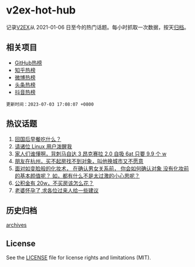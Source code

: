# v2ex-hot-hub

 记录[V2EX](https://www.v2ex.com/)从 2021-01-06 日至今的热门话题。每小时抓取一次数据，按天[归档](archives)。
 
 ## 相关项目

- [GitHub热榜](https://github.com/lonnyzhang423/github-hot-hub)
- [知乎热榜](https://github.com/lonnyzhang423/zhihu-hot-hub)
- [微博热榜](https://github.com/lonnyzhang423/weibo-hot-hub)
- [头条热榜](https://github.com/lonnyzhang423/toutiao-hot-hub)
- [抖音热榜](https://github.com/lonnyzhang423/douyin-hot-hub)


 `更新时间：2023-07-03 17:08:07 +0800`

## 热议话题

1. [回国后早餐吃什么？](https://www.v2ex.com/t/953469)
1. [请诸位 Linux 用户泼醒我](https://www.v2ex.com/t/953559)
1. [家人们谁懂啊，背刺马自达 3 昂克赛拉 2.0 自吸 6at 只要 9.9 个 w](https://www.v2ex.com/t/953535)
1. [朋友在杭州，买不起房找不到对象，叫他换城市又不愿意](https://www.v2ex.com/t/953486)
1. [面对如变脸般的化妆术， 在确认男女关系前， 你会如何确认对象 没有化妆前的基本颜值呢？ 如，都有什么不是太过激的小心思呢？](https://www.v2ex.com/t/953450)
1. [公积金有 20w，不买房该怎么花？](https://www.v2ex.com/t/953540)
1. [老婆怀孕了,求各位过来人给一些建议](https://www.v2ex.com/t/953557)

## 历史归档

[archives](archives)

## License

See the [LICENSE](LICENSE) file for license rights and limitations (MIT).
